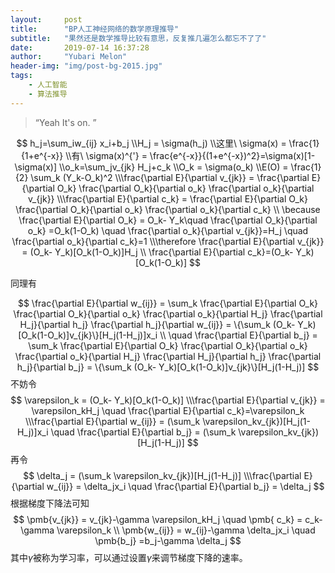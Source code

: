 ```yaml
---
layout:     post
title:      "BP人工神经网络的数学原理推导"
subtitle:   "果然还是数学推导比较有意思，反复推几遍怎么都忘不了了"
date:       2019-07-14 16:37:28
author:     "Yubari Melon"
header-img: "img/post-bg-2015.jpg"
tags:
    - 人工智能
    - 算法推导
---
```


> “Yeah It's on. ”

$$ h_j=\sum_iw_{ij} x_i+b_j
\\H_j = \sigma(h_j)
\\这里\ \sigma(x) = \frac{1}{1+e^{-x}}
\\有\  \sigma(x)^{'} = \frac{e^{-x}}{(1+e^{-x})^2}=\sigma(x)[1-\sigma(x)]
\\o_k=\sum_jv_{jk} H_j+c_k
\\O_k = \sigma(o_k)
\\E(O) = \frac{1}{2} \sum_k (Y_k-O_k)^2
\\\frac{\partial E}{\partial v_{jk}} = \frac{\partial E}{\partial O_k} \frac{\partial O_k}{\partial o_k} \frac{\partial o_k}{\partial v_{jk}}
\\\frac{\partial E}{\partial c_k} = \frac{\partial E}{\partial O_k} \frac{\partial O_k}{\partial o_k} \frac{\partial o_k}{\partial c_k}
\\ \because \frac{\partial E}{\partial O_k} = O_k- Y_k\quad \frac{\partial O_k}{\partial o_k} =O_k(1-O_k) \quad \frac{\partial o_k}{\partial v_{jk}}=H_j \quad \frac{\partial o_k}{\partial c_k}=1
\\\therefore \frac{\partial E}{\partial v_{jk}} = (O_k- Y_k)[O_k(1-O_k)]H_j
\\ \frac{\partial E}{\partial c_k}=(O_k- Y_k)[O_k(1-O_k)]
$$

同理有

$$
\frac{\partial E}{\partial w_{ij}} = \sum_k \frac{\partial E}{\partial O_k} \frac{\partial O_k}{\partial o_k} \frac{\partial o_k}{\partial H_j} \frac{\partial H_j}{\partial h_j} \frac{\partial h_j}{\partial w_{ij}} = \{\sum_k (O_k- Y_k)[O_k(1-O_k)]v_{jk}\}[H_j(1-H_j)]x_i
\\ \quad \frac{\partial E}{\partial b_j} = \sum_k \frac{\partial E}{\partial O_k} \frac{\partial O_k}{\partial o_k} \frac{\partial o_k}{\partial H_j} \frac{\partial H_j}{\partial h_j} \frac{\partial h_j}{\partial b_j} = \{\sum_k (O_k- Y_k)[O_k(1-O_k)]v_{jk}\}[H_j(1-H_j)]
$$
不妨令
$$
\varepsilon_k =  (O_k- Y_k)[O_k(1-O_k)]
\\\frac{\partial E}{\partial v_{jk}} = \varepsilon_kH_j \quad \frac{\partial E}{\partial c_k}=\varepsilon_k
\\\frac{\partial E}{\partial w_{ij}} = (\sum_k \varepsilon_kv_{jk})[H_j(1-H_j)]x_i \quad \frac{\partial E}{\partial b_j} = (\sum_k \varepsilon_kv_{jk})[H_j(1-H_j)]
$$
再令
$$
\delta_j = (\sum_k \varepsilon_kv_{jk})[H_j(1-H_j)]
\\\frac{\partial E}{\partial w_{ij}} = \delta_jx_i \quad \frac{\partial E}{\partial b_j} = \delta_j
$$
根据梯度下降法可知
$$
\pmb{v_{jk}}  = v_{jk}-\gamma \varepsilon_kH_j \quad \pmb{ c_k} = c_k-\gamma \varepsilon_k
\\ \pmb{w_{ij}} = w_{ij}-\gamma \delta_jx_i \quad \pmb{b_j} =b_j-\gamma \delta_j
$$
其中$\gamma$被称为学习率，可以通过设置$\gamma$来调节梯度下降的速率。